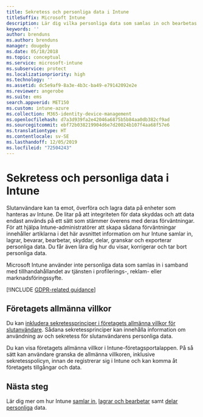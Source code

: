 ```yaml
---
title: Sekretess och personliga data i Intune
titleSuffix: Microsoft Intune
description: Lär dig vilka personliga data som samlas in och bearbetas i Intune.
keywords: ''
author: brenduns
ms.author: brenduns
manager: dougeby
ms.date: 05/18/2018
ms.topic: conceptual
ms.service: microsoft-intune
ms.subservice: protect
ms.localizationpriority: high
ms.technology: ''
ms.assetid: dc5e9af9-8a3e-4b3c-ba49-e79142092e2e
ms.reviewer: angerobe
ms.suite: ems
search.appverid: MET150
ms.custom: intune-azure
ms.collection: M365-identity-device-management
ms.openlocfilehash: d7a3d939fa2e42046a6875b5b84aa0db382cf9ad
ms.sourcegitcommit: ebf72b038219904d6e7d20024b107f4aa68f57e6
ms.translationtype: HT
ms.contentlocale: sv-SE
ms.lasthandoff: 12/05/2019
ms.locfileid: "72504243"
---
```

# <a name="privacy-and-personal-data-in-intune"></a>Sekretess och personliga data i Intune

Slutanvändare kan ta emot, överföra och lagra data på enheter som hanteras av Intune. De litar på att integriteten för data skyddas och att data endast används på ett sätt som stämmer överens med deras förväntningar. För att hjälpa Intune-administratörer att skapa sådana förväntningar innehåller artiklarna i det här avsnittet information om hur Intune samlar in, lagrar, bevarar, bearbetar, skyddar, delar, granskar och exporterar personliga data. Du får även lära dig hur du visar, korrigerar och tar bort personliga data.

Microsoft Intune använder inte personliga data som samlas in i samband med tillhandahållandet av tjänsten i profilerings-, reklam- eller marknadsföringssyfte.

[!INCLUDE [GDPR-related guidance](../includes/gdpr-dsr-and-stp-note.md)]

## <a name="your-company-terms-and-conditions"></a>Företagets allmänna villkor

Du kan [inkludera sekretessprinciper i företagets allmänna villkor för slutanvändare](../apps/company-portal-app.md). Sådana sekretessprinciper kan innehålla information om användning av och sekretess för slutanvändarens personliga data.

Du kan visa företagets allmänna villkor i Intune-företagsportalappen. På så sätt kan användare granska de allmänna villkoren, inklusive sekretesspolicyn, innan de registrerar sig i Intune och kan komma åt företagets tillgångar och data.

## <a name="next-steps"></a>Nästa steg

Lär dig mer om hur Intune [samlar in](privacy-data-collect.md), [lagrar och bearbetar](privacy-data-store-process.md) samt [delar personliga](privacy-data-secure-share.md) data. 
